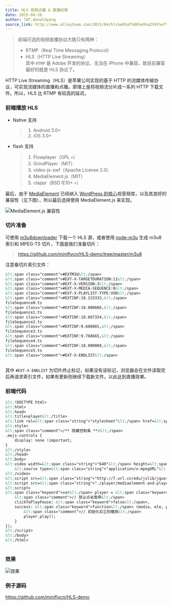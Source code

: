 ```yaml
---
title: HLS 视频点播 & 直播初探
date: 2015-04-26
author: TAT.donaldyang
source_link: http://www.alloyteam.com/2015/04/hls%e8%a7%86%e9%a2%91%e7%82%b9%e6%92%ad%e7%9b%b4%e6%92%ad%e5%88%9d%e6%8e%a2/
---
```


<!-- {% raw %} - for jekyll -->

> 前端可选的视频直播协议大致只有两种：
>
> -   RTMP（Real Time Messaging Protocol）
> -   HLS（HTTP Live Streaming）  
>     其中 `RTMP` 是 Adobe 开发的协议，无法在 iPhone 中兼容，故目前兼容最好的就是 HLS 协议了。

HTTP Live Streaming（HLS）是苹果公司实现的基于 HTTP 的流媒体传输协议，可实现流媒体的直播和点播。原理上是将视频流分片成一系列 HTTP 下载文件。所以，HLS 比 RTMP 有较高的延迟。

### 前端播放 HLS

-   Native 支持  

    > 1.  Android 3.0+
    > 2.  iOS 3.0+
-   flash 支持  

    > 1.  Flowplayer（GPL `×`）
    > 2.  GrindPlayer（MIT）
    > 3.  video-js-swf（Apache License 2.0）
    > 4.  MediaElement.js（MIT）
    > 5.  clappr（BSD IE10+ `×`）

最后，由于 [MediaElement](https://github.com/johndyer/mediaelement) 已经纳入 [WordPress 的核心](https://make.wordpress.org/core/2013/04/08/audio-video-support-in-core/)视音频库，以及其良好的兼容性（见下图），所以最后选择使用 MediaElement.js 来实现。

![MediaElement.js 兼容性](http://7tszky.com1.z0.glb.clouddn.com/FiUovv_KmtdMzE8Q4i51X5SazigR)

### 切片准备

可使用 [m3u8downloader](https://github.com/skimotv/m3u8downloader) 下载一个 HLS 源，或者使用 [node-m3u](https://github.com/felixge/node-m3u) 生成 m3u8 索引和 MPEG-TS 切片，下面是我们准备切片：

> <https://github.com/miniflycn/HLS-demo/tree/master/m3u8>

注意看切片索引文件：

```html
&lt;span class="comment">#EXTM3U&lt;/span>
&lt;span class="comment">#EXT-X-TARGETDURATION:11&lt;/span>
&lt;span class="comment">#EXT-X-VERSION:3&lt;/span>
&lt;span class="comment">#EXT-X-MEDIA-SEQUENCE:0&lt;/span>
&lt;span class="comment">#EXT-X-PLAYLIST-TYPE:VOD&lt;/span>
&lt;span class="comment">#EXTINF:10.133333,&lt;/span>
fileSequence0.ts
&lt;span class="comment">#EXTINF:10.000666,&lt;/span>
fileSequence1.ts
&lt;span class="comment">#EXTINF:10.667334,&lt;/span>
fileSequence2.ts
&lt;span class="comment">#EXTINF:9.686001,&lt;/span>
fileSequence3.ts
&lt;span class="comment">#EXTINF:9.768665,&lt;/span>
fileSequence4.ts
&lt;span class="comment">#EXTINF:10.000000,&lt;/span>
fileSequence5.ts
&lt;span class="comment">#EXT-X-ENDLIST&lt;/span>
 
```

其中 `#EXT-X-ENDLIST` 为切片终止标记，如果没有该标记，浏览器会在文件读取完后再请求索引文件，如果有更新则继续下载新文件，以此达到直播效果。

### 前端代码

```html
&lt;!DOCTYPE html>
&lt;html>
&lt;head>
&lt;title>player&lt;/title>
&lt;link rel=&lt;span class="string">"stylesheet"&lt;/span> href=&lt;span class="string">"./player/mediaelementplayer.css"&lt;/span> />
&lt;style>
&lt;span class="comment">/** 隐藏控制条 **/&lt;/span>
.mejs-controls {
    display: none !important;
}
&lt;/style>
&lt;/head>
&lt;body>
&lt;video width=&lt;span class="string">"640"&lt;/span> height=&lt;span class="string">"360"&lt;/span> id=&lt;span class="string">"player1"&lt;/span>>
    &lt;source type=&lt;span class="string">"application/x-mpegURL"&lt;/span> src=&lt;span class="string">"/m3u8/index.m3u8"&lt;/span>>
&lt;/video>
&lt;script src=&lt;span class="string">"http://7.url.cn/edu/jslib/jquery/1.9.1/jquery.min.js"&lt;/span>>&lt;/script> 
&lt;script src=&lt;span class="string">"./player/mediaelement-and-player.js"&lt;/span>>&lt;/script>
&lt;script>
&lt;span class="keyword">var&lt;/span> player = &lt;span class="keyword">new&lt;/span> MediaElementPlayer(&lt;span class="string">'#player1'&lt;/span>, {
    &lt;span class="comment">// 禁止点击暂停&lt;/span>
    clickToPlayPause: &lt;span class="keyword">false&lt;/span>,
    success: &lt;span class="keyword">function&lt;/span> (media, ele, player) {
        &lt;span class="comment">// 初始化后立刻播放&lt;/span>
        player.play();
    }
});
&lt;/script>
&lt;/body>
&lt;/html>
 
```

### 效果

![效果](http://7tszky.com1.z0.glb.clouddn.com/FkvGd5iQBH6K5RBYQbjenNL53gAm)

### 例子源码

<https://github.com/miniflycn/HLS-demo>


<!-- {% endraw %} - for jekyll -->